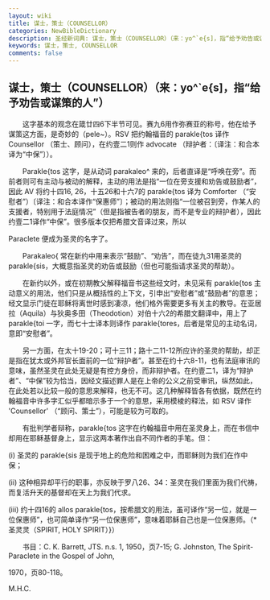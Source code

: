 ```yaml
---
layout: wiki
title: 谋士，策士（COUNSELLOR）
categories: NewBibleDictionary
description: 圣经新词典: 谋士，策士（COUNSELLOR）（来：yo^`e{s]，指“给予劝告或谋策的人”）
keywords: 谋士，策士, COUNSELLOR
comments: false
---
```


## 谋士，策士（COUNSELLOR）（来：yo^`e{s]，指“给予劝告或谋策的人”）

　　这字基本的观念在箴廿四6下半节可见。赛九6用作弥赛亚的称号，他在给予谋策这方面，是奇妙的（pele~）。RSV 把约翰福音的 parakle{tos 译作 Counsellor （策士、顾问），在约壹二1则作 advocate （辩护者：〔译注：和合本译为“中保”〕）。

　　Parakle{tos 这字，是从动词 parakaleo^ 来的，后者直译是“呼唤在旁”。而前者则可有主动与被动的解释，主动的用法是指“一位在旁支援和劝告或鼓励者”，因此 AV 将约十四16, 26，十五26和十六7的 parakle{tos 译为 Comforter （“安慰者”）〔译注：和合本译作“保惠师”〕；被动的用法则指“一位被召到旁，作某人的支援者，特别用于法庭情况”（但是指被告者的朋友，而不是专业的辩护者），因此约壹二1译作“中保”。很多版本仅把希腊文音译过来，所以

Paraclete 便成为圣灵的名字了。

　　Parakaleo{ 常在新约中用来表示“鼓励”、“劝告”，而在徒九31用圣灵的 parakle{sis，大概意指圣灵的劝告或鼓励（但也可能指请求圣灵的帮助）。

　　在新约以外，或在初期教父解释福音书这些经文时，未见采有 parakle{tos 主动意义的用法，他们只是从概括性的上下文，引申出“安慰者”或“鼓励者”的意思；经文显示门徒在耶稣将离世时感到凄凉，他们格外需要更多有关主的教导。在亚居拉（Aquila）与狄奥多田（Theodotion）对伯十六2的希腊文翻译中，用上了 parakle{toi 一字，而七十士译本则译作 parakle{tores，后者是常见的主动名词，意即“安慰者”。

　　另一方面，在太十19-20；可十三11；路十二11-12所应许的圣灵的帮助，却正是指在犹太或外邦官长面前的一位“辩护者”。甚至在约十六8-11，也有法庭审讯的意味，虽然圣灵在此处无疑是有控方身份，而非辩护者。在约壹二1，译为“辩护者”、“中保”较为恰当，因经文描述罪人是在上帝的公义之前受审讯，纵然如此，在此处若以比较一般的意思来解释，也无不可。这几种解释皆各有依据，既然在约翰福音中许多字汇似乎都暗示多于一个的意思，采用模棱的释法，如 RSV 译作 'Counsellor' （“顾问、策士”），可能是较为可取的。

　　有批判学者辩称，parakle{tos 这字在约翰福音中用在圣灵身上，而在书信中却用在耶稣基督身上，显示这两本著作出自不同作者的手笔。但：

(i) 圣灵的 parakle{sis 是现于地上的危险和困难之中，而耶稣则为我们在作中保；

(ii) 这种相异却平行的职事，亦反映于罗八26、34：圣灵在我们里面为我们代祷，而复活升天的基督却在天上为我们代求。

(iii) 约十四16的 allos parakle{tos，按希腊文的用法，虽可译作“另一位，就是一位保惠师”，也可简单译作“另一位保惠师”，意味着耶稣自己也是一位保惠师。（*圣灵灵（SPIRIT, HOLY SPIRIT）}）

　　书目：C. K. Barrett, JTS. n.s. 1, 1950，页7-15; G. Johnston, The Spirit-Paraclete in the Gospel of John,

1970，页80-118。

M.H.C.







